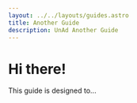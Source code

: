 ```yaml
---
layout: ../../layouts/guides.astro
title: Another Guide
description: UnAd Another Guide
---
```


# Hi there!

This guide is designed to...
